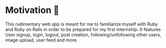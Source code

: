 # Motivation :city_sunset:

This rudimentary web app is meant for me to familiarize myself with Ruby and Ruby on Rails in order to be prepared for my first internship. It features User signup, login, logout, post creation, following/unfollowing other users, image upload, user feed and more.
